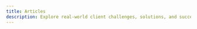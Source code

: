 ```yaml
---
title: Articles
description: Explore real-world client challenges, solutions, and successes.
---
```

